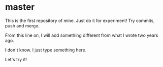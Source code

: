 # master
This is the first repository of mine. Just do it for experiment!
Try commits, push and merge. 

From this line on, I will add something different from what I wrote two years ago.

I don't know. I just type something here. 

Let's try it!